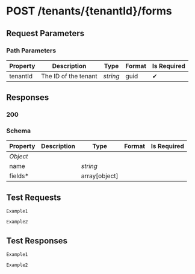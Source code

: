 # **POST**   /tenants/{tenantId}/forms

## __Request Parameters__

### Path Parameters

   | Property | Description          | Type     | Format | Is Required |
   | -------- | -------------------- | -------- | ------ | ----------- |
   | tenantId | The ID of the tenant | _string_ | guid   | ✔           |

## __Responses__

### __200__

### Schema

| Property           | Description | Type          | Format | Is Required |
| ------------------ | ----------- | ------------- | ------ | ----------- |
| _Object_           |             |               |        |             |
| name               |             | _string_      |        |             |
| fields*            |             | array[object] |        |             |

## __Test Requests__

```cURL tab= 
Example1
```

```C# tab=
Example2
```

## __Test Responses__

```cURL tab= 
Example1
```

```C# tab=
Example2
```
